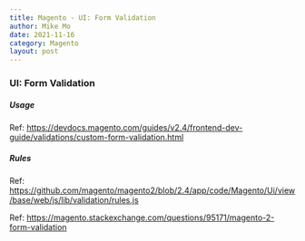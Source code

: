 ```yaml
---
title: Magento - UI: Form Validation
author: Mike Mo
date: 2021-11-16
category: Magento
layout: post
---
```


### UI: Form Validation

##### Usage
Ref: https://devdocs.magento.com/guides/v2.4/frontend-dev-guide/validations/custom-form-validation.html

##### Rules
Ref: https://github.com/magento/magento2/blob/2.4/app/code/Magento/Ui/view/base/web/js/lib/validation/rules.js

Ref: https://magento.stackexchange.com/questions/95171/magento-2-form-validation


